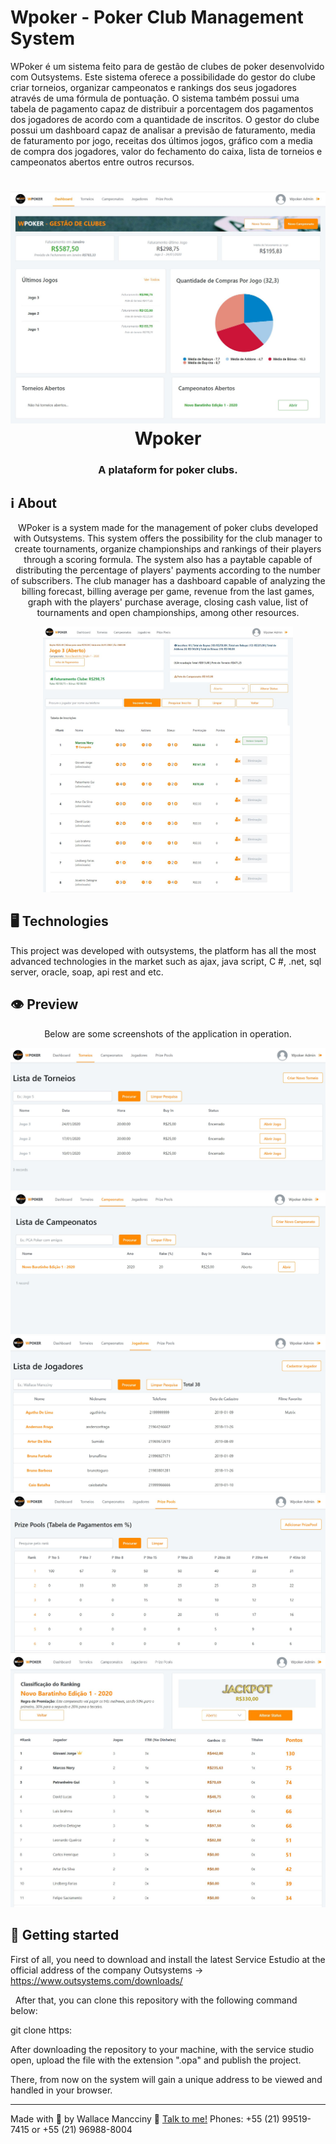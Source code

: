 # Wpoker - Poker Club Management System
WPoker é um sistema feito para de gestão de clubes de poker desenvolvido com Outsystems. Este sistema oferece a possibilidade do gestor do clube criar torneios, organizar campeonatos e rankings dos seus jogadores através de uma fórmula de pontuação. O sistema também possui uma tabela de pagamento capaz de distribuir a porcentagem dos pagamentos dos jogadores de acordo com a quantidade de inscritos. O gestor do clube possui um dashboard capaz de analisar a previsão de faturamento, media de faturamento por jogo, receitas dos últimos jogos, gráfico com a media de compra dos jogadores, valor do fechamento do caixa, lista de torneios e campeonatos abertos entre outros recursos.

<h1 align="center">
    <img alt="Wpoker - Sistema de gestão de Clubes de Poker" src="https://github.com/wallacemancciny/Wpoker/blob/master/dashboard.JPG" />
    <br>
    Wpoker 
</h1>

<h3 align="center">
  A plataform for poker clubs.
</h3>


## ℹ About

<div align="center">

  <p align="center">
    WPoker is a system made for the management of poker clubs developed with Outsystems. This system offers the possibility for the club manager to create tournaments, organize championships and rankings of their players through a scoring formula. The system also has a paytable capable of distributing the percentage of players' payments according to the number of subscribers. The club manager has a dashboard capable of analyzing the billing forecast, billing average per game, revenue from the last games, graph with the players' purchase average, closing cash value, list of tournaments and open championships, among other resources.
  </p>

  <img alt="Wpoker - Sistema de gestão de Clubes de Poker" width="400" src="https://github.com/wallacemancciny/Wpoker/blob/master/games.JPG" />
</div>

## 🖥 Technologies

This project was developed with outsystems, the platform has all the most advanced technologies in the market such as ajax, java script, C #, .net, sql server, oracle, soap, api rest and etc.

## 👁 Preview

<div align="center">

Below are some screenshots of the application in operation.

  <img src="https://github.com/wallacemancciny/Wpoker/blob/master/torneios.JPG" />
  </br>
  <img src="https://github.com/wallacemancciny/Wpoker/blob/master/campeonatos.JPG" />
  </br>
  <img src="https://github.com/wallacemancciny/Wpoker/blob/master/jogadores.JPG" />
  </br>
  <img src="https://github.com/wallacemancciny/Wpoker/blob/master/prizepools.JPG" />
  </br>
  <img src="https://github.com/wallacemancciny/Wpoker/blob/master/resultado-campeonato.JPG" />
</div>

## 🚀 Getting started

First of all, you need to download and install the latest Service Estudio at the official address of the company Outsystems -> https://www.outsystems.com/downloads/

  After that, you can clone this repository with the following command below:

git clone https:

After downloading the repository to your machine, with the service studio open, upload the file with the extension ".opa" and publish the project.

There, from now on the system will gain a unique address to be viewed and handled in your browser.

---

Made with 💟 by Wallace Mancciny 👋 [Talk to me!](https://www.linkedin.com/in/wallacespimenta/)
Phones: +55 (21) 99519-7415 or +55 (21) 96988-8004
